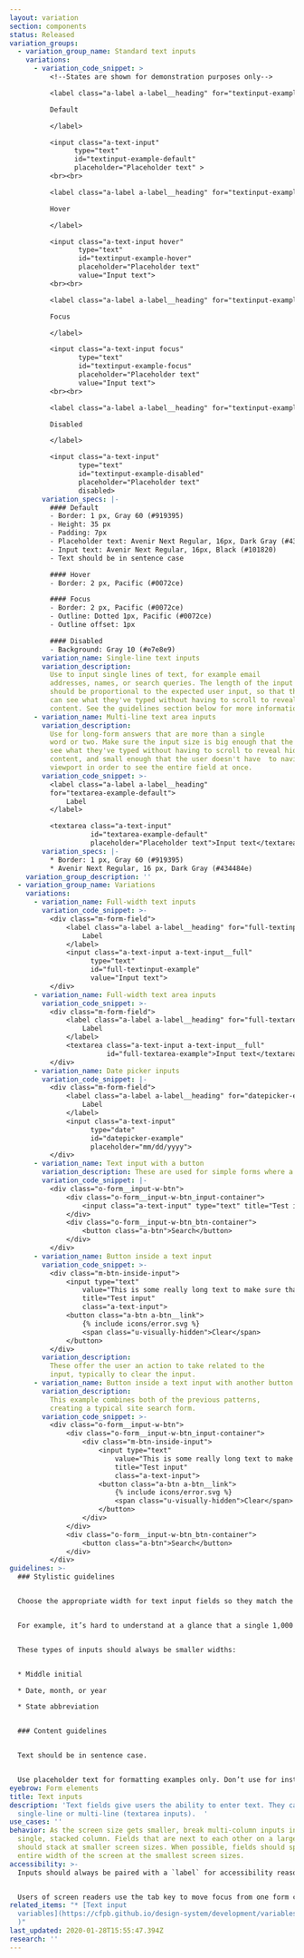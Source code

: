 ```yaml
---
layout: variation
section: components
status: Released
variation_groups:
  - variation_group_name: Standard text inputs
    variations:
      - variation_code_snippet: >
          <!--States are shown for demonstration purposes only-->

          <label class="a-label a-label__heading" for="textinput-example-default">

          Default

          </label>

          <input class="a-text-input"
                type="text"
                id="textinput-example-default"
                placeholder="Placeholder text" >
          <br><br>

          <label class="a-label a-label__heading" for="textinput-example-hover">

          Hover

          </label>

          <input class="a-text-input hover"
                 type="text"
                 id="textinput-example-hover"
                 placeholder="Placeholder text"
                 value="Input text">
          <br><br>

          <label class="a-label a-label__heading" for="textinput-example-focus">

          Focus

          </label>

          <input class="a-text-input focus"
                 type="text"
                 id="textinput-example-focus"
                 placeholder="Placeholder text"
                 value="Input text">
          <br><br>

          <label class="a-label a-label__heading" for="textinput-example-disabled">

          Disabled

          </label>

          <input class="a-text-input"
                 type="text"
                 id="textinput-example-disabled"
                 placeholder="Placeholder text"
                 disabled>
        variation_specs: |-
          #### Default
          - Border: 1 px, Gray 60 (#919395)
          - Height: 35 px
          - Padding: 7px
          - Placeholder text: Avenir Next Regular, 16px, Dark Gray (#43484e) 
          - Input text: Avenir Next Regular, 16px, Black (#101820)
          - Text should be in sentence case

          #### Hover
          - Border: 2 px, Pacific (#0072ce)

          #### Focus
          - Border: 2 px, Pacific (#0072ce)
          - Outline: Dotted 1px, Pacific (#0072ce)
          - Outline offset: 1px

          #### Disabled
          - Background: Gray 10 (#e7e8e9)
        variation_name: Single-line text inputs
        variation_description:
          Use to input single lines of text, for example email
          addresses, names, or search queries. The length of the input field
          should be proportional to the expected user input, so that the user
          can see what they've typed without having to scroll to reveal hidden
          content. See the guidelines section below for more information.
      - variation_name: Multi-line text area inputs
        variation_description:
          Use for long-form answers that are more than a single
          word or two. Make sure the input size is big enough that the user can
          see what they've typed without having to scroll to reveal hidden
          content, and small enough that the user doesn't have  to navigate the
          viewport in order to see the entire field at once.
        variation_code_snippet: >-
          <label class="a-label a-label__heading"
          for="textarea-example-default">
              Label
          </label>

          <textarea class="a-text-input"
                    id="textarea-example-default"
                    placeholder="Placeholder text">Input text</textarea>
        variation_specs: |-
          * Border: 1 px, Gray 60 (#919395)
          * Avenir Next Regular, 16 px, Dark Gray (#434484e)
    variation_group_description: ''
  - variation_group_name: Variations
    variations:
      - variation_name: Full-width text inputs
        variation_code_snippet: >-
          <div class="m-form-field">
              <label class="a-label a-label__heading" for="full-textinput-example">
                  Label
              </label>
              <input class="a-text-input a-text-input__full"
                    type="text"
                    id="full-textinput-example"
                    value="Input text">
          </div>
      - variation_name: Full-width text area inputs
        variation_code_snippet: >-
          <div class="m-form-field">
              <label class="a-label a-label__heading" for="full-textarea-example">
                  Label
              </label>
              <textarea class="a-text-input a-text-input__full"
                        id="full-textarea-example">Input text</textarea>
          </div>
      - variation_name: Date picker inputs
        variation_code_snippet: |-
          <div class="m-form-field">
              <label class="a-label a-label__heading" for="datepicker-example">
                  Label
              </label>
              <input class="a-text-input"
                    type="date"
                    id="datepicker-example"
                    placeholder="mm/dd/yyyy">
          </div>
      - variation_name: Text input with a button
        variation_description: These are used for simple forms where a full filter isn’t necessary.
        variation_code_snippet: |-
          <div class="o-form__input-w-btn">
              <div class="o-form__input-w-btn_input-container">
                  <input class="a-text-input" type="text" title="Test input">
              </div>
              <div class="o-form__input-w-btn_btn-container">
                  <button class="a-btn">Search</button>
              </div>
          </div>
      - variation_name: Button inside a text input
        variation_code_snippet: >-
          <div class="m-btn-inside-input">
              <input type="text"
                  value="This is some really long text to make sure that the button doesn't overlap the content in such a way that this input becomes unusable."
                  title="Test input"
                  class="a-text-input">
              <button class="a-btn a-btn__link">
                  {% include icons/error.svg %}
                  <span class="u-visually-hidden">Clear</span>
              </button>
          </div>
        variation_description:
          These offer the user an action to take related to the
          input, typically to clear the input.
      - variation_name: Button inside a text input with another button
        variation_description:
          This example combines both of the previous patterns,
          creating a typical site search form.
        variation_code_snippet: >-
          <div class="o-form__input-w-btn">
              <div class="o-form__input-w-btn_input-container">
                  <div class="m-btn-inside-input">
                      <input type="text"
                          value="This is some really long text to make sure that the button doesn't overlap the content in such a way that this input becomes unusable."
                          title="Test input"
                          class="a-text-input">
                      <button class="a-btn a-btn__link">
                          {% include icons/error.svg %}
                          <span class="u-visually-hidden">Clear</span>
                      </button>
                  </div>
              </div>
              <div class="o-form__input-w-btn_btn-container">
                  <button class="a-btn">Search</button>
              </div>
          </div>
guidelines: >-
  ### Stylistic guidelines


  Choose the appropriate width for text input fields so they match the kind of information requested. This makes it easier for users to quickly grasp what’s being asked.


  For example, it’s hard to understand at a glance that a single 1,000 px-wide text field is asking for your phone number or birth date. When possible, be even more explicit with the width by dividing it into known character counts. For instance, social security number should be three characters, then two, then four. Be mindful of not getting too restrictive, however. This approach could work for phone numbers, but only if international numbers are not permitted.


  These types of inputs should always be smaller widths:


  * Middle initial

  * Date, month, or year

  * State abbreviation


  ### Content guidelines


  Text should be in sentence case.


  Use placeholder text for formatting examples only. Don’t use for instructions. Placeholder text disappears once a user begins typing in the field. For more information, see [Design System guidance on placeholder text](https://cfpb.github.io/design-system/components/helper-text#placeholder-text-1).
eyebrow: Form elements
title: Text inputs
description: 'Text fields give users the ability to enter text. They can be
  single-line or multi-line (textarea inputs).  '
use_cases: ''
behavior: As the screen size gets smaller, break multi-column inputs into a
  single, stacked column. Fields that are next to each other on a large screen,
  should stack at smaller screen sizes. When possible, fields should span the
  entire width of the screen at the smallest screen sizes.
accessibility: >-
  Inputs should always be paired with a `label` for accessibility reasons.


  Users of screen readers use the tab key to move focus from one form control to another. Make sure that tab focus order reflects the way you would like users to navigate through the form. Consider whether tabs should move a user down or across the page.
related_items: "* [Text input
  variables](https://cfpb.github.io/design-system/development/variables#forms-1\
  )"
last_updated: 2020-01-28T15:55:47.394Z
research: ''
---
```

